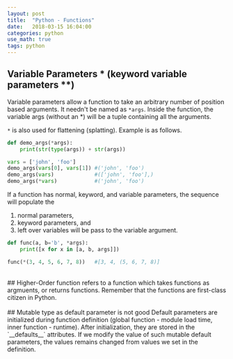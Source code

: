 ```yaml
---
layout: post
title:  "Python - Functions"
date:   2018-03-15 16:04:00
categories: python
use_math: true
tags: python
---
```


## Variable Parameters * (keyword variable parameters **)  
Variable parameters allow a function to take an arbitrary number of position based arguments. It needn't be named as `*args`. Inside the function, the variable args (without an *) will be a tuple containing all the arguments.

`*` is also used for flattening (splatting). Example is as follows.  
```python
def demo_args(*args):
    print(str(type(args)) + str(args))

vars = ['john', 'foo']
demo_args(vars[0], vars[1]) #('john', 'foo')
demo_args(vars)             #(['john', 'foo'],)
demo_args(*vars)            #('john', 'foo')
```

If a function has normal, keyword, and variable parameters, the sequence will populate the 
1. normal parameters,
2. keyword parameters, and 
3. left over variables will be pass to the variable argument.  

```python
def func(a, b='b', *args):
    print([x for x in [a, b, args]])

func(*(3, 4, 5, 6, 7, 8))   #[3, 4, (5, 6, 7, 8)]
```
<br/>
## Higher-Order function
refers to a function which takes functions as argmuents, or returns functions.
Remember that the functions are first-class citizen in Python.
<br/><br/>
## Mutable type as default parameter is not good
Default parameters are initialized during function definition (global function - module load time, inner function - runtime). After initialization, they are stored in the `__defaults__` attributes.
If we modify the value of such mutable default parameters, the values remains changed from values we set in the definition.